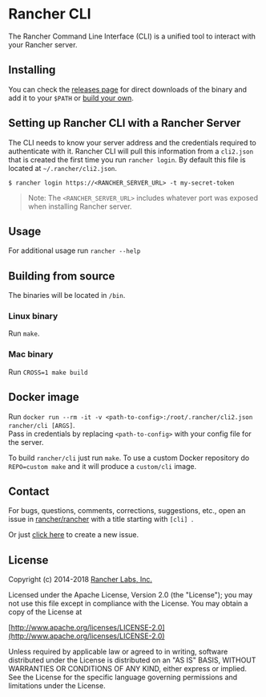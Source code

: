 Rancher CLI
===========

The Rancher Command Line Interface (CLI) is a unified tool to interact with your Rancher server. 

## Installing

You can check the [releases page](https://github.com/rancher/cli/releases) for direct downloads of the binary and add it to your `$PATH` or [build your own](#building-from-source). 

## Setting up Rancher CLI with a Rancher Server 

The CLI needs to know your server address and the credentials required to authenticate with it. 
Rancher CLI will pull this information from a `cli2.json` that is created the first time you run 
`rancher login`. By default this file is located at `~/.rancher/cli2.json`. 

```
$ rancher login https://<RANCHER_SERVER_URL> -t my-secret-token
```

> Note: The `<RANCHER_SERVER_URL>` includes whatever port was exposed when installing Rancher server.

## Usage

For additional usage run `rancher --help`

## Building from source

The binaries will be located in `/bin`.

### Linux binary

Run `make`.

### Mac binary

Run `CROSS=1 make build`

## Docker image

Run `docker run --rm -it -v <path-to-config>:/root/.rancher/cli2.json rancher/cli [ARGS]`.  
Pass in credentials by replacing `<path-to-config>` with your config file for the server.

To build `rancher/cli` just run `make`.  To use a custom Docker repository do `REPO=custom make` and it will produce a `custom/cli` image.

## Contact

For bugs, questions, comments, corrections, suggestions, etc., open an issue in
[rancher/rancher](//github.com/rancher/rancher/issues) with a title starting with `[cli] `.

Or just [click here](//github.com/rancher/rancher/issues/new?title=%5Bcli%5D%20) to create a new issue.

## License
Copyright (c) 2014-2018 [Rancher Labs, Inc.](http://rancher.com)

Licensed under the Apache License, Version 2.0 (the "License");
you may not use this file except in compliance with the License.
You may obtain a copy of the License at

[http://www.apache.org/licenses/LICENSE-2.0](http://www.apache.org/licenses/LICENSE-2.0)

Unless required by applicable law or agreed to in writing, software
distributed under the License is distributed on an "AS IS" BASIS,
WITHOUT WARRANTIES OR CONDITIONS OF ANY KIND, either express or implied.
See the License for the specific language governing permissions and
limitations under the License.
